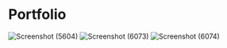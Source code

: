 # Portfolio
 
![Screenshot (5604)](https://github.com/anubhav7747/Portfolio/assets/77168708/ad86abd9-55e1-4e1f-9d7a-5bb9098436e1)
![Screenshot (6073)](https://github.com/anubhav7747/Portfolio/assets/77168708/381bb43b-e72f-4d75-b700-b77cf013e2da)
![Screenshot (6074)](https://github.com/anubhav7747/Portfolio/assets/77168708/eaa26fc7-fe5e-4a9d-b753-ab1852d2b593)
